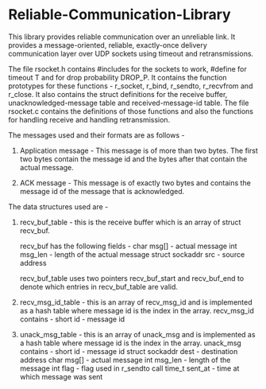 # Reliable-Communication-Library

This library provides reliable communication over an unreliable link. It provides a message-oriented, reliable, exactly-once delivery communication layer over UDP sockets using timeout and retransmissions.

The file rsocket.h contains #includes for the sockets to work, #define for timeout T and for drop probability DROP_P. It contains the function prototypes for these functions - r_socket, r_bind, r_sendto, r_recvfrom and r_close.
It also contains the struct definitions for the receive buffer, unacknowledged-message table and received-message-id table. The file rsocket.c contains the definitions of those functions and also the functions for handling receive and handling retransmission.


The messages used and their formats are as follows - 

1) Application message - This message is of more than two bytes. The first two bytes contain the message id and the bytes after that contain the actual message.

2) ACK message - This message is of exactly two bytes and contains the message id of the message that is acknowledged.


The data structures used are - 

1) recv_buf_table - this is the receive buffer which is an array of struct recv_buf.

	recv_buf has the following fields - 
		char msg[] - actual message
		int msg_len - length of the actual message
		struct sockaddr src - source address

	recv_buf_table uses two pointers recv_buf_start and recv_buf_end to denote which entries in recv_buf_table are valid.

2) recv_msg_id_table - this is an array of recv_msg_id and is implemented as a hash table where message id is the index in the array. 
	recv_msg_id contains - 
			short id - message id

3) unack_msg_table - this is an array of unack_msg and is implemented as a hash table where message id is the index in the array.
	unack_msg contains - 
		short id - message id
		struct sockaddr dest - destination address
		char msg[] - actual message
		int msg_len - length of the message
		int flag - flag used in r_sendto call
		time_t sent_at - time at which message was sent

